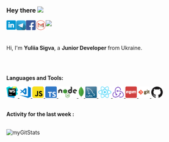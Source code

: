 ### Hey there <img src="https://media.giphy.com/media/hvRJCLFzcasrR4ia7z/giphy.gif" height="30">

<a href="https://www.linkedin.com/in/yuliia-sigva-5aa9b417a/">
  <img align="left" alt="Linkdin" width="25px" src="https://github.com/ThunderWoman/icons/blob/main/linkedin.png" />
</a>
<a href="https://t.me/yuliia_sigva">
  <img align="left" alt="Telegram" width="26px" src="https://github.com/ThunderWoman/icons/blob/main/telegram.png" />
</a>
<a href="https://www.facebook.com/jipinews/">
  <img align="left" alt="Facebook" width="26px" src="https://github.com/ThunderWoman/icons/blob/main/facebook.png" />
</a>
<a href="mailto:yuliiasigva@gmail.com">
  <img align="left" alt="Mail" width="26px" src="https://github.com/ThunderWoman/icons/blob/main/gmail.png" />
</a>

![](https://visitor-badge.glitch.me/badge?page_id=ThunderWoman.ThunderWoman&left_color=green&right_color=yellow&width="26px)

<br />

Hi, I'm <b>Yuliia Sigva</b>, a <b>Junior Developer</b> from Ukraine.

<br />
<br />

**Languages and Tools:**  

<a href="https://github.com/ThunderWoman/icons/blob/main/skils/WebStorm.png">
  <img height="30" title="WebStorm" src="https://github.com/ThunderWoman/icons/blob/main/skils/WebStorm.png">
</a>
<a href="https://github.com/ThunderWoman/icons/blob/main/skils/VisualStudioCode.png">
  <img height="30" title="VSC" src="https://github.com/ThunderWoman/icons/blob/main/skils/VisualStudioCode.png">
</a>
<a href="https://github.com/ThunderWoman/icons/blob/main/skils/JavaScript.png">
  <img height="30" title="JavaScript" src="https://github.com/ThunderWoman/icons/blob/main/skils/JavaScript.png">
</a>
<a href="https://github.com/ThunderWoman/icons/blob/main/skils/TypeScript.png">
  <img height="30" title="TypeScript" src="https://github.com/ThunderWoman/icons/blob/main/skils/TypeScript.png">
</a>
<a href="https://github.com/ThunderWoman/icons/blob/main/skils/NodeJs_2.png">
  <img height="30" title="NodeJs" src="https://github.com/ThunderWoman/icons/blob/main/skils/NodeJs_2.png">
</a>
<!-- <a href="https://github.com/ThunderWoman/icons/blob/main/skils/nestjs.png">
  <img height="30" title="NestJs" src="https://github.com/ThunderWoman/icons/blob/main/skils/nestjs.png">
</a>-->
<a href="https://github.com/ThunderWoman/icons/blob/main/skils/MongoDB.png">
  <img height="30" title="MongoDB" src="https://github.com/ThunderWoman/icons/blob/main/skils/MongoDB.png">
</a>
<a href="https://github.com/ThunderWoman/icons/blob/main/skils/MySQL.png">
  <img height="30" title="MySQL" src="https://github.com/ThunderWoman/icons/blob/main/skils/MySQL.png">
</a>
<!--<a href="https://github.com/ThunderWoman/icons/blob/main/skils/docker.png">
  <img height="30" title="Docker" src="https://github.com/ThunderWoman/icons/blob/main/skils/docker.png">
</a>-->
<a href="https://github.com/ThunderWoman/icons/blob/main/skils/React.png">
  <img height="30" title="React" src="https://github.com/ThunderWoman/icons/blob/main/skils/React.png">
</a>
<a href="https://github.com/ThunderWoman/icons/blob/main/skils/Redux.png">
  <img height="30" title="Redux" src="https://github.com/ThunderWoman/icons/blob/main/skils/Redux.png">
</a>
<!--<a href="https://github.com/ThunderWoman/icons/blob/main/skils/Angular.png">
  <img height="30" title="Angular" src="https://github.com/ThunderWoman/icons/blob/main/skils/Angular.png">
</a>-->
<!--<a href="https://github.com/ThunderWoman/icons/blob/main/skils/Vue.png">
  <img height="30" title="Vue" src="https://github.com/ThunderWoman/icons/blob/main/skils/Vue.png">
</a>-->
<!--<a href="https://github.com/ThunderWoman/icons/blob/main/skils/yarn.png">
  <img height="30" title="yarn" src="https://github.com/ThunderWoman/icons/blob/main/skils/yarn.png">
</a>-->
<a href="https://github.com/ThunderWoman/icons/blob/main/skils/npm.png">
  <img height="30" title="npm" src="https://github.com/ThunderWoman/icons/blob/main/skils/npm.png">
</a>
<a href="https://github.com/ThunderWoman/icons/blob/main/skils/git.png">
  <img height="30" title="git" src="https://github.com/ThunderWoman/icons/blob/main/skils/git.png">
</a>
<a href="https://github.com/ThunderWoman/icons/blob/main/skils/github.png">
  <img height="30" title="github" src="https://github.com/ThunderWoman/icons/blob/main/skils/github.png">
</a>

<br />
<br />

**Activity for the last week :**

<br />

<div> 
  <img align="centre" width="310px" src="https://github-readme-stats.vercel.app/api?username=ThunderWoman&show_icons=true" alt="myGitStats" > 
</div>

